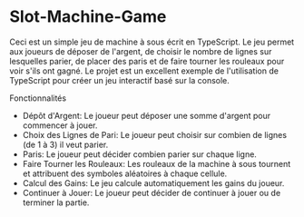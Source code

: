 # Slot-Machine-Game

Ceci est un simple jeu de machine à sous écrit en TypeScript. Le jeu permet aux joueurs de déposer de l'argent, de choisir le nombre de lignes sur lesquelles parier, de placer des paris et de faire tourner les rouleaux pour voir s'ils ont gagné. 
Le projet est un excellent exemple de l'utilisation de TypeScript pour créer un jeu interactif basé sur la console.

Fonctionnalités
 - Dépôt d'Argent: Le joueur peut déposer une somme d'argent pour commencer à jouer.
 - Choix des Lignes de Pari: Le joueur peut choisir sur combien de lignes (de 1 à 3) il veut parier.
 - Paris: Le joueur peut décider combien parier sur chaque ligne.
 - Faire Tourner les Rouleaux: Les rouleaux de la machine à sous tournent et attribuent des symboles aléatoires à chaque cellule.
 - Calcul des Gains: Le jeu calcule automatiquement les gains du joueur.
 - Continuer à Jouer: Le joueur peut décider de continuer à jouer ou de terminer la partie.
